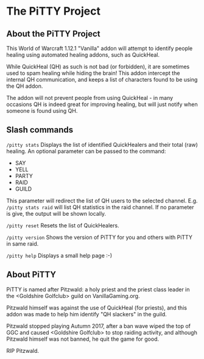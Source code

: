 # The PiTTY Project

## About the PiTTY Project
This World of Warcraft 1.12.1 "Vanilla" addon will attempt to identify people
healing using automated healing addons, such as QuickHeal.

While QuickHeal (QH) as such is not bad (or forbidden), it are sometimes used
to spam healing while hiding the brain! This addon intercept the internal QH 
communication, and keeps a list of characters found to be using the QH addon.

The addon will not prevent people from using QuickHeal - in many occasions QH
is indeed great for improving healing, but will just notify when someone is
found using QH.

## Slash commands

```/pitty stats```
Displays the list of identified QuickHealers and their total (raw) healing.
An optional parameter can be passed to the command: 
* SAY
* YELL
* PARTY
* RAID
* GUILD

This parameter will redirect the list of QH users to the selected channel.
E.g. ```/pitty stats raid``` will list QH statistics in the raid channel.
If no parameter is give, the output will be shown locally.


```/pitty reset```
Resets the list of QuickHealers.


```/pitty version```
Shows the version of PiTTY for you and others with PiTTY in same raid.


```/pitty help```
Displays a small help page :-)



## About PiTTY
PiTTY is named after Pitzwald: a holy priest and the priest class leader in
the &lt;Goldshire Golfclub&gt; guild on VanillaGaming.org.

Pitzwald himself was against the use of QuickHeal (for priests), and this 
addon was made to help him identify "QH slackers" in the guild.

Pitzwald stopped playing Autumn 2017, after a ban wave wiped the top of GGC
and caused &lt;Goldshire Golfclub&gt; to stop raiding activity, and although
Pitzwald himself was not banned, he quit the game for good.

RIP Pitzwald.
